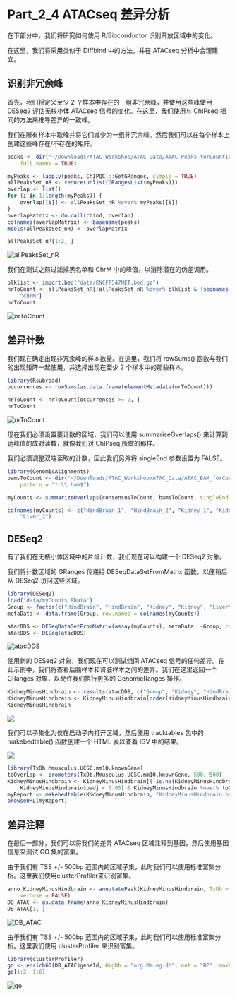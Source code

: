 # Part_2_4 ATACseq 差异分析

在下部分中，我们将研究如何使用 R/Bioconductor 识别开放区域中的变化。

在这里，我们将采用类似于 Diffbind 中的方法，并在 ATACseq 分析中合理建立。



## 识别非冗余峰

首先，我们将定义至少 2 个样本中存在的一组非冗余峰，并使用这些峰使用 DESeq2 评估无核小体 ATACseq 信号的变化。在这里，我们使用与 ChIPseq 相同的方法来推导差异的一致峰。

我们在所有样本中取峰并将它们减少为一组非冗余峰。然后我们可以在每个样本上创建这些峰存在/不存在的矩阵。

```R
peaks <- dir("~/Downloads/ATAC_Workshop/ATAC_Data/ATAC_Peaks_forCounting/", pattern = "*.narrowPeak",
    full.names = TRUE)

myPeaks <- lapply(peaks, ChIPQC:::GetGRanges, simple = TRUE)
allPeaksSet_nR <- reduce(unlist(GRangesList(myPeaks)))
overlap <- list()
for (i in 1:length(myPeaks)) {
    overlap[[i]] <- allPeaksSet_nR %over% myPeaks[[i]]
}
overlapMatrix <- do.call(cbind, overlap)
colnames(overlapMatrix) <- basename(peaks)
mcols(allPeaksSet_nR) <- overlapMatrix
```



```R
allPeaksSet_nR[1:2, ]
```

![allPeaksSet_nR](https://swindler-typora.oss-cn-chengdu.aliyuncs.com/typora_imgs/image-20230103170337103.png)



我们在测试之前过滤掉黑名单和 ChrM 中的峰值，以消除潜在的伪差调用。

```R
blklist <- import.bed("data/ENCFF547MET.bed.gz")
nrToCount <- allPeaksSet_nR[!allPeaksSet_nR %over% blklist & !seqnames(allPeaksSet_nR) %in%
    "chrM"]
nrToCount
```

![nrToCount](https://swindler-typora.oss-cn-chengdu.aliyuncs.com/typora_imgs/image-20230103170412902.png)



## 差异计数

我们现在确定出现非冗余峰的样本数量。在这里，我们将 rowSums() 函数与我们的出现矩阵一起使用，并选择出现在至少 2 个样本中的那些样本。

```R
library(Rsubread)
occurrences <- rowSums(as.data.frame(elementMetadata(nrToCount)))

nrToCount <- nrToCount[occurrences >= 2, ]
nrToCount
```

![nrToCount](https://swindler-typora.oss-cn-chengdu.aliyuncs.com/typora_imgs/image-20230103170456167.png)



现在我们必须设置要计数的区域，我们可以使用 summariseOverlaps() 来计算到达峰值的成对读数，就像我们对 ChIPseq 所做的那样。

我们必须调整双端读取的计数，因此我们另外将 singleEnd 参数设置为 FALSE。

```R
library(GenomicAlignments)
bamsToCount <- dir("~/Downloads/ATAC_Workshop/ATAC_Data/ATAC_BAM_forCounting/", full.names = TRUE,
    pattern = "*.\\.bam$")

myCounts <- summarizeOverlaps(consensusToCount, bamsToCount, singleEnd = FALSE)

colnames(myCounts) <- c("HindBrain_1", "HindBrain_2", "Kidney_1", "Kidney_2", "Liver_1",
    "Liver_2")
```



## DESeq2

有了我们在无核小体区域中的片段计数，我们现在可以构建一个 DESeq2 对象。

我们将计数区域的 GRanges 传递给 DESeqDataSetFromMatrix 函数，以便稍后从 DESeq2 访问这些区域。

```R
library(DESeq2)
load("data/myCounts.RData")
Group <- factor(c("HindBrain", "HindBrain", "Kidney", "Kidney", "Liver", "Liver"))
metaData <- data.frame(Group, row.names = colnames(myCounts))

atacDDS <- DESeqDataSetFromMatrix(assay(myCounts), metaData, ~Group, rowRanges = rowRanges(myCounts))
atacDDS <- DESeq(atacDDS)
```

![atacDDS](https://swindler-typora.oss-cn-chengdu.aliyuncs.com/typora_imgs/image-20230103170557641.png)



使用新的 DESeq2 对象，我们现在可以测试组间 ATACseq 信号的任何差异。在此示例中，我们将查看后脑样本和肾脏样本之间的差异。我们在这里返回一个 GRanges 对象，以允许我们执行更多的 GenomicRanges 操作。

```R
KidneyMinusHindbrain <- results(atacDDS, c("Group", "Kidney", "HindBrain"), format = "GRanges")
KidneyMinusHindbrain <- KidneyMinusHindbrain[order(KidneyMinusHindbrain$pvalue)]
KidneyMinusHindbrain
```

![](https://swindler-typora.oss-cn-chengdu.aliyuncs.com/typora_imgs/image-20230103170637263.png)



我们可以子集化为仅在启动子内打开区域，然后使用 tracktables 包中的 makebedtable() 函数创建一个 HTML 表以查看 IGV 中的结果。

![](https://swindler-typora.oss-cn-chengdu.aliyuncs.com/typora_imgs/image-20230103170658468.png)

```R
library(TxDb.Mmusculus.UCSC.mm10.knownGene)
toOverLap <- promoters(TxDb.Mmusculus.UCSC.mm10.knownGene, 500, 500)
KidneyMinusHindbrain <- KidneyMinusHindbrain[(!is.na(KidneyMinusHindbrain$padj) &
    KidneyMinusHindbrain$padj < 0.05) & KidneyMinusHindbrain %over% toOverLap, ]
myReport <- makebedtable(KidneyMinusHindbrain, "KidneyMinusHindbrain.html", getwd())
browseURL(myReport)
```



## 差异注释

在最后一部分，我们可以将我们的差异 ATACseq 区域注释到基因，然后使用基因信息来测试 GO 集的富集。

由于我们有 TSS +/- 500bp 范围内的区域子集，此时我们可以使用标准富集分析。这里我们使用clusterProfiler来识别富集。

```R
anno_KidneyMinusHindbrain <- annotatePeak(KidneyMinusHindbrain, TxDb = TxDb.Mmusculus.UCSC.mm10.knownGene,
    verbose = FALSE)
DB_ATAC <- as.data.frame(anno_KidneyMinusHindbrain)
DB_ATAC[1, ]
```

![DB_ATAC](https://swindler-typora.oss-cn-chengdu.aliyuncs.com/typora_imgs/image-20230103170736159.png)



由于我们有 TSS +/- 500bp 范围内的区域子集，此时我们可以使用标准富集分析。这里我们使用 clusterProfiler 来识别富集。

```R
library(clusterProfiler)
go <- enrichGO(DB_ATAC$geneId, OrgDb = "org.Mm.eg.db", ont = "BP", maxGSSize = 5000)
go[1:2, 1:6]
```

![go](https://swindler-typora.oss-cn-chengdu.aliyuncs.com/typora_imgs/image-20230103170800982.png)